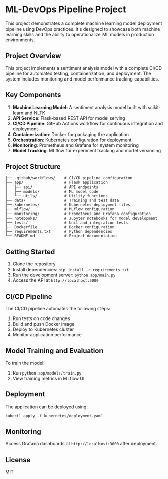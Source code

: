 # ML-DevOps Pipeline Project

This project demonstrates a complete machine learning model deployment pipeline using DevOps practices. It's designed to showcase both machine learning skills and the ability to operationalize ML models in production environments.

## Project Overview

This project implements a sentiment analysis model with a complete CI/CD pipeline for automated testing, containerization, and deployment. The system includes monitoring and model performance tracking capabilities.

## Key Components

1. **Machine Learning Model**: A sentiment analysis model built with scikit-learn and NLTK
2. **API Service**: Flask-based REST API for model serving
3. **CI/CD Pipeline**: GitHub Actions workflow for continuous integration and deployment
4. **Containerization**: Docker for packaging the application
5. **Orchestration**: Kubernetes configuration for deployment
6. **Monitoring**: Prometheus and Grafana for system monitoring
7. **Model Tracking**: MLflow for experiment tracking and model versioning

## Project Structure

```
├── .github/workflows/    # CI/CD pipeline configuration
├── app/                  # Flask application
│   ├── api/              # API endpoints
│   ├── models/           # ML model code
│   └── utils/            # Utility functions
├── data/                 # Training and test data
├── kubernetes/           # Kubernetes deployment files
├── mlflow/               # MLflow configuration
├── monitoring/           # Prometheus and Grafana configuration
├── notebooks/            # Jupyter notebooks for model development
├── tests/                # Unit and integration tests
├── Dockerfile            # Docker configuration
├── requirements.txt      # Python dependencies
└── README.md             # Project documentation
```

## Getting Started

1. Clone the repository
2. Install dependencies: `pip install -r requirements.txt`
3. Run the development server: `python app/main.py`
4. Access the API at `http://localhost:5000`

## CI/CD Pipeline

The CI/CD pipeline automates the following steps:
1. Run tests on code changes
2. Build and push Docker image
3. Deploy to Kubernetes cluster
4. Monitor application performance

## Model Training and Evaluation

To train the model:
1. Run `python app/models/train.py`
2. View training metrics in MLflow UI

## Deployment

The application can be deployed using:
```
kubectl apply -f kubernetes/deployment.yaml
```

## Monitoring

Access Grafana dashboards at `http://localhost:3000` after deployment.

## License

MIT